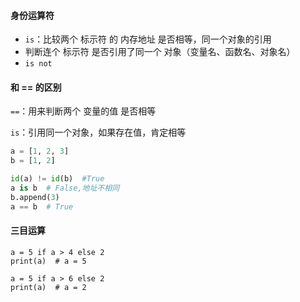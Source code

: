 #### 身份运算符

- `is`：比较两个 标示符 的  内存地址  是否相等，同一个对象的引用
- 判断连个  标示符  是否引用了同一个  对象（变量名、函数名、对象名）
- `is not`

#### 和 == 的区别

`==`：用来判断两个 变量的值 是否相等

`is`：引用同一个对象，如果存在值，肯定相等

```python
a = [1, 2, 3]
b = [1, 2]

id(a) != id(b)  #True
a is b  # False,地址不相同
b.append(3)
a == b  # True

```

#### 三目运算

```
a = 5 if a > 4 else 2
print(a)  # a = 5

a = 5 if a > 6 else 2
print(a)  # a = 2
```

